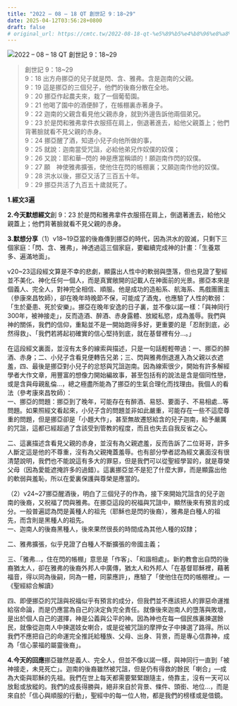 ```yaml
---
title: "2022 – 08 – 18 QT 創世記 9：18~29"
date: 2025-04-12T03:56:28+0800
draft: false
# original_url: https://cmtc.tw/2022-08-18-qt-%e5%89%b5%e4%b8%96%e8%a8%98-9%ef%bc%9a1829
---
```


![2022 – 08 – 18 QT 創世記 9：18~29](/images/qt.jpg  "2022 – 08 – 18 QT 創世記 9：18~29")

> 創世記 9：18~29  
> 9：18 出方舟挪亞的兒子就是閃、含、雅弗。含是迦南的父親。  
> 9：19 這是挪亞的三個兒子，他們的後裔分散在全地。  
> 9：20 挪亞作起農夫來，栽了一個葡萄園。  
> 9：21 他喝了園中的酒便醉了，在帳棚裏赤著身子。  
> 9：22 迦南的父親含看見他父親赤身，就到外邊告訴他兩個弟兄。  
> 9：23 於是閃和雅弗拿件衣服搭在肩上，倒退著進去，給他父親蓋上；他們背著臉就看不見父親的赤身。  
> 9：24 挪亞醒了酒，知道小兒子向他所做的事，  
> 9：25 就說：迦南當受咒詛，必給他弟兄作奴僕的奴僕；  
> 9：26 又說：耶和華─閃的 神是應當稱頌的！願迦南作閃的奴僕。  
> 9：27 願　神使雅弗擴張，使他住在閃的帳棚裏；又願迦南作他的奴僕。  
> 9：28 洪水以後，挪亞又活了三百五十年。  
> 9：29 挪亞共活了九百五十歲就死了。

**1.經文3遍**

**2.今天默想經文**創 9：23 於是閃和雅弗拿件衣服搭在肩上，倒退著進去，給他父親蓋上；他們背著臉就看不見父親的赤身。

**3.默想分享**（1）v18~19亞當的後裔傳到挪亞的時代，因為洪水的毀滅，只剩下三個家庭：「閃、含、雅弗」，神透過這三個家庭，要繼續完成神的計畫：「生養眾多、遍滿地面」。

v20~23這段經文算是不幸的悲劇，顯露出人性中的軟弱與墮落，但也見證了聖經並不美化、神化任何一個人，而是真實敞開的記載人在神面前的光景。挪亞本來是個義人、完全人，對神完全相信、順服。他是成功的造船系、航海系、馬戲團團主（參康來昌牧師），卻在晚年時晚節不保，可能成了酒鬼，也應驗了人性的軟弱：「生於憂患、死於安樂」。挪亞在晚年安逸的日子裏，並不像以諾一樣：「與神同行300年，被神接走」，反而造酒、醉酒、赤身露體、放縱私慾，成為羞辱。我們與神的關係，我們的信仰，重點並不是一開始跑得多好，更重要的是「忍耐到底，必然得救」、「我們若將起初確實的信心堅持到底，就在基督裡有分…。」

在這段經文裏面，並沒有太多的線索與描述，只是一句話輕輕帶過：一、挪亞的醉酒、赤身；二、小兒子含看見便轉告兄弟；三、閃與雅弗倒退進入為父親以衣遮羞，四、最後是挪亞對小兒子的忿怒與咒詛迦南。因為線索很少，開始有許多解經學者大作文章，用豐富的想像力開始編故事，甚至包括有的說法是含是個同性戀，或是含與母親亂倫…，總之極盡所能為了挪亞的生氣合理化而找理由。我個人的看法（參考康來昌牧師）：  
一、挪亞的問題：挪亞到了晚年，可能存在有醉酒、易怒、要面子、不易相處…等問題。如果照經文看起來，小兒子含的問題並非如此嚴重，可能存在一些不這麼尊重的問題，但是挪亞卻是「小題大作」，甚至無故遷怒給含的兒子迦南，給予嚴厲的咒詛，這都已經超過了含該受到管教的程度，而且也失去自我反省之心。

二、這裏描述含看見父親的赤身，並沒有為父親遮羞，反而告訴了二位哥哥，許多人斷定這是他的不尊重，沒有為父親掩蓋羞辱。也有部分學者認為經文裏面沒有很清楚說明，我們也不能說這有多大的罪惡，但是我們可以從聖經學習的，就是尊榮父母（因為愛能遮掩許多的過錯）。這裏挪亞並不是犯了什麼大罪，而是顯露出他的軟弱與羞恥，所以在愛裏保護與尊榮是應當的。

（2）v24~27挪亞醒酒後，明白了三個兒子的作為，接下來開始咒詛含的兒子迦南的後裔，又祝福了閃與雅弗。在挪亞這段的祝福與咒詛中，顯然後來有預言的成分。一般普遍認為閃是黃種人的祖先（耶穌也是閃的後裔），雅弗是白種人的祖先，而含則是黑種人的祖先。  
一、迦南人的後裔黑種人，後來果然很長的時間成為其他人種的奴隸；

二、雅弗擴張，似乎見證了白種人不斷擴張的帝國主義；

三、「雅弗…，住在閃的帳棚」意思是「作客」、「和諧相處」。新約教會出自閃的後裔猶太人，卻在雅弗的後裔外邦人中廣傳，猶太人和外邦人「在基督耶穌裡，藉著福音，得以同為後嗣，同為一體，同蒙應許」，應驗了「使他住在閃的帳棚裡」。—《聖經綜合解讀》

四、即便挪亞的咒詛與祝福似乎有預言的成分，但我們並不應該把人的罪惡命運推給宿命論，而是仍應當為自己的決定負完全責任。就像後來迦南人的墮落與敗壞，是出於個人自己的選擇，神是公義與公平的神。因為神也在每一個民族裏揀選餘民，就像從迦南人中揀選妓女喇合，或是從被咒詛的摩押女子中揀選了路得。所以我們不應把自己的命運完全推託給種族、父母、出身、背景，而是專心信靠神，成為「信心蒙福的屬靈後裔」。

**4.今天的回應**挪亞雖然是義人、完全人，但並不像以諾一樣，與神同行一直到「被神接走，未見死亡」。迦南的後裔雖然被咒詛，但是仍有得救的餘民「喇合」—成為大衛與耶穌的先祖。我們在世上每天都需要緊緊跟隨主，倚靠主，沒有一天可以放鬆或放縱的。我們的成長得勝與，絕非來自於背景、條件、頭銜、地位…，而是來自於「信心與順服的行動」，聖經中的每一位人物，都是我們的榜樣或是借鏡。